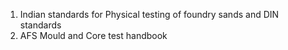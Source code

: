 1. Indian standards for Physical testing of foundry sands and DIN standards
2. AFS Mould and Core test handbook

